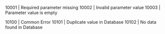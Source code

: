 10001 | Required parameter missing
10002 | Invalid parameter value
10003 | Parameter value is empty

10100 | Common Error
10101 | Duplicate value in Database
10102 | No data found in Database